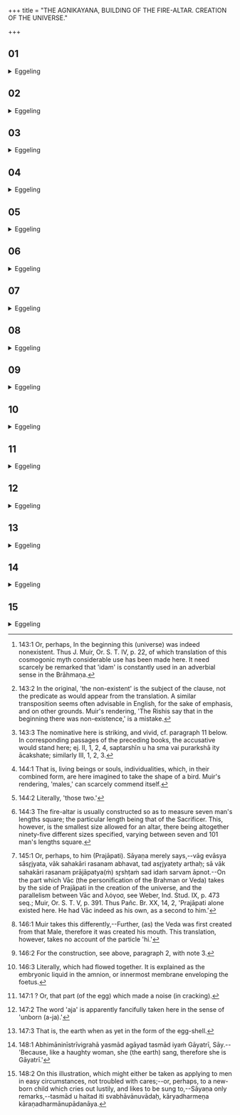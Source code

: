 +++
title = "THE AGNIKAYANA,  BUILDING OF THE FIRE-ALTAR. CREATION OF THE UNIVERSE."

+++


##  01
<details><summary>Eggeling</summary>

1. Verily, in the beginning there was here the non-existent [^egg_282]. As to this they say, 'What was that non-existent?' The R̥shis, assuredly,--it is they that were the non-existent [^egg_283]. As to this they say, 'Who were those R̥shis?' The R̥shis, doubtless, were the vital airs: inasmuch as before (the existence of) this universe, they, desiring it, wore themselves out (rish) with toil and austerity, therefore (they are called) R̥shis.

[^egg_282]: 143:1 Or, perhaps, In the beginning this (universe) was indeed nonexistent. Thus J. Muir, Or. S. T. IV, p. 22, of which translation of this cosmogonic myth considerable use has been made here. It need scarcely be remarked that 'idam' is constantly used in an adverbial sense in the Brāhmaṇa.

[^egg_283]: 143:2 In the original, 'the non-existent' is the subject of the clause, not the predicate as would appear from the translation. A similar transposition seems often advisable in English, for the sake of emphasis, and on other grounds. Muir's rendering, 'The Rishis say that in the beginning there was non-existence,' is a mistake.
</details>

##  02
<details><summary>Eggeling</summary>

2. This same vital air in the midst doubtless is Indra. He, by his power (indriya), kindled those (other) vital airs from the midst; and inasmuch as he kindled (indh), he is the kindler (indha): the kindler [^egg_284] indeed,--him they call 'Indra' mystically

[^egg_284]: 143:3 The nominative here is striking, and vivid, cf. paragraph 11 below. In corresponding passages of the preceding books, the accusative would stand here; ej. II, 1, 2, 4, saptarshīn u ha sma vai purarkshā ity ācakshate; similarly III, 1, 2, 3.

 (esoterically), for the gods love the mystic. They (the vital airs), being kindled, created seven separate persons [^egg_285] (purusha).

[^egg_285]: 144:1 That is, living beings or souls, individualities, which, in their combined form, are here imagined to take the shape of a bird. Muir's rendering, 'males,' can scarcely commend itself.
</details>

##  03
<details><summary>Eggeling</summary>

3. They said, 'Surely, being thus, we shall not be able to generate: let us make these seven persons one Person!' They made those seven persons one Person: they compressed two of them [^egg_286] (into) what is above the navel, and two of them (into) what is below the navel; (one) person was (one) wing (or side), (one) person was (the other) wing, and one person was the base (i.e. the feet).

[^egg_286]: 144:2 Literally, 'those two.'
</details>

##  04
<details><summary>Eggeling</summary>

4. And what excellence, what life-sap (rasa) there was in those seven persons, that they concentrated above, that became his head. And because (in it) they concentrated the excellence (śrī), therefore it is (called) the head (śiras). It was thereto that the breaths resorted (śri): therefore also it is the head (śiras). And because the breaths did so resort (śri) thereto, therefore also the breaths (vital airs, and their organs) are elements of excellence (śrī). And because they resorted to the whole (system) therefore (this is called) body (śarīra).
</details>

##  05
<details><summary>Eggeling</summary>

5. That same Person became Prajāpati (lord of generation). And that Person which became Prajāpati is this very Agni (fire-altar), who is now (to be) built.
</details>

##  06
<details><summary>Eggeling</summary>

6. He verily is composed of seven persons, for this Person (Agni) is composed of seven persons [^egg_287],

[^egg_287]: 144:3 The fire-altar is usually constructed so as to measure seven  man's lengths square; the particular length being that of the Sacrificer. This, however, is the smallest size allowed for an altar, there being altogether ninety-five different sizes specified, varying between seven and 101 man's lengths square.

to wit, the body (trunk) of four, and the wings and tail of three; for the body of that (first) Person (was composed of) four, and the wings and tail of three. And inasmuch as he makes the body larger by one person, by that force the body raises the wings and tail.
</details>

##  07
<details><summary>Eggeling</summary>

7. And as to the fire which is deposited on the built (altar),--whatever excellence, whatever life-sap there was in those seven persons, that they now concentrate above, that is his (Prajāpati's) head. On that same (head) all the gods are dependent (śrita), for it is there that offering is made to all the gods: therefore also it is the head (śiras).
</details>

##  08
<details><summary>Eggeling</summary>

8. Now this Person Prajāpati desired, 'May I be more (than one), may I be reproduced!' He toiled, he practised austerity. Being worn out with toil and austerity, he created first of all the Brahman (neut.), the triple science. It became to him a foundation: hence they say, 'the Brahman (Veda) is the foundation of everything here.' Wherefore, having studied (the Veda) one rests on a foundation; for this, to wit, the Veda, is his foundation. Resting on that foundation, he (again) practised austerity.
</details>

##  09
<details><summary>Eggeling</summary>

9. He created the waters out of Vāc (speech, that is) the world; for speech belonged to it [^egg_288]: that was

[^egg_288]: 145:1 Or, perhaps, to him (Prajāpati). Sāyaṇa merely says,--vāg evāsya sāsr̥jyata, vāk sahakāri rasanam abhavat, tad asr̥jyatety arthaḥ; sā vāk sahakāri rasanam prājāpatya(ṁ) sr̥shṭaṁ sad idaṁ sarvam āpnot.--On the part which Vāc (the personification of the Brahman or Veda) takes by the side of Prajāpati in the creation  of the universe, and the parallelism between Vāc and λόγοσ, see Weber, Ind. Stud. IX, p. 473 seq.; Muir, Or. S. T. V, p. 391. Thus Pañc. Br. XX, 14, 2, 'Prajāpati alone existed here. He had Vāc indeed as his own, as a second to him.'

created (set free). It pervaded everything here; and because it pervaded (āp) whatsoever there was here, therefore (it is called) water (āpaḥ); and because it covered (var), therefore also it (is called) water (vār).
</details>

##  10
<details><summary>Eggeling</summary>

10. He desired, 'May I be reproduced from these waters!' He entered the waters with that triple science. Thence an egg arose. He touched it. 'Let it exist! let it exist and multiply!' so he said. From it the Brahman (neut.) was first created, the triple science. Hence they say, 'The Brahman (n.) is the first-born of this All.' For even before that Person the Brahman was created [^egg_289]: it was created as his mouth. Hence they say of him who has studied the Veda, that 'he is like Agni;' for it, the Brahman (Veda), is Agni's mouth.

[^egg_289]: 146:1 Muir takes this differently,--Further, (as) the Veda was first created from that Male, therefore it was created his mouth. This translation, however, takes no account of the particle 'hi.'
</details>

##  11
<details><summary>Eggeling</summary>

11. Now the embryo which was inside was created as the foremost (agri): inasmuch as it was created foremost (agram) of this All, therefore (it is called) Agri: Agri, indeed, is he whom they mystically call [^egg_290] Agni; for the gods love the mystic. And the tear (aśru, n.) which had formed itself [^egg_291] became the 'aśru' (m.): 'aśru' indeed is what they mystically call 'aśva' (horse), for the gods love the

[^egg_290]: 146:2 For the construction, see above, paragraph 2, with note 3.

[^egg_291]: 146:3 Literally, which had flowed together. It is explained as the embryonic liquid in the amnion, or innermost membrane enveloping the foetus.

mystic. And that which, as it were, cried [^egg_292] (ras), became the ass (rāsabha). And the juice which was adhering to the shell (of the egg) became the he-goat (aja [^egg_293]). And that which was the shell became the earth.

[^egg_292]: 147:1 ? Or, that part (of the egg) which made a noise (in cracking).

[^egg_293]: 147:2 The word 'aja' is apparently fancifully taken here in the sense of 'unborn (a-ja).'
</details>

##  12
<details><summary>Eggeling</summary>

12. He desired, 'May I generate, this (earth) from these waters!' He compressed it [^egg_294] and threw it into the water. The juice which flowed from it became a tortoise; and that which was spirted upwards (became) what is produced above here over the wafers. This whole (earth) dissolved itself all over the water: all this (universe) appeared as one form only, namely, water.

[^egg_294]: 147:3 That is, the earth when as yet in the form of the egg-shell.
</details>

##  13
<details><summary>Eggeling</summary>

13. He desired, 'May it become more than one, may it reproduce itself!' He toiled and practised austerity; and worn out with toil and austerity, he created foam. He was aware that 'this indeed looks different, it is becoming more (than one): I must toil, indeed!' Worn out with toil and austerity, he created clay, mud, saline soil and sand, gravel (pebble), rock, ore, gold, plants and trees: therewith he clothed this earth.
</details>

##  14
<details><summary>Eggeling</summary>

14. This (earth), then, was created as (consisting of) these same nine creations. Hence they say, 'Threefold (three times three) is Agni;' for Agni is this (earth), since thereof the whole Agni (fire-altar) is constructed.
</details>

##  15
<details><summary>Eggeling</summary>

15. 'This (earth) has indeed become (bhū) a foundation!' (he thought): hence it became the earth (bhūmi). He spread it out (prath), and it

became the broad one (or earth, pr̥thivī). And she (the earth), thinking herself quite perfect [^egg_295], sang; and inasmuch as she sang (gā), therefore she is Gāyatrī. But they also say, 'It was Agni, indeed, on her (the earth's) back, who thinking himself quite perfect, sang; and inasmuch as he sang (gā), therefore Agni is Gāyatra.' And hence whosoever thinks himself quite perfect, either sings or delights in song [^egg_296].

[^egg_295]: 148:1 Abhimāninīstrīvigrahā yasmād agāyad tasmād iyaṁ Gāyatrī, Sāy.--'Because, like a haughty woman, she (the earth) sang, therefore she is Gāyatrī.'

[^egg_296]: 148:2 On this illustration, which might either be taken as applying to men in easy circumstances, not troubled with cares;--or, perhaps, to a new-born child which cries out lustily, and likes to be sung to,--Sāyaṇa only remarks,--tasmād u haitad iti svabhāvānuvādaḥ, kāryadharmeṇa kāraṇadharmānupādanāya.
</details>